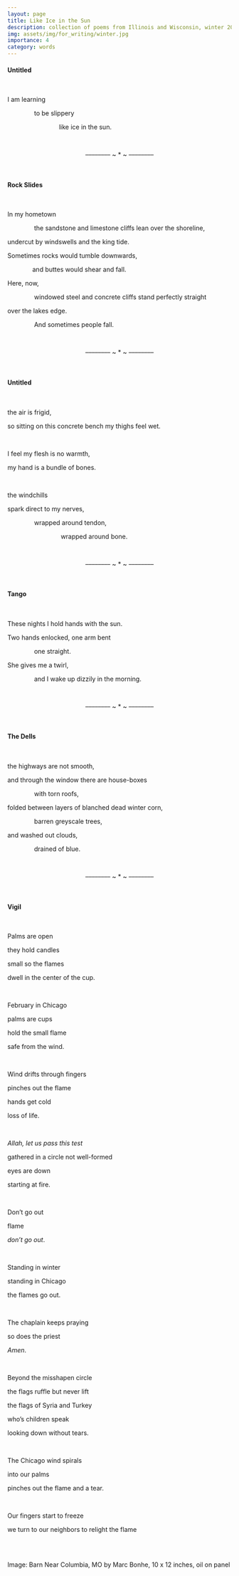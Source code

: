 ```yaml
---
layout: page
title: Like Ice in the Sun
description: collection of poems from Illinois and Wisconsin, winter 2022-2023
img: assets/img/for_writing/winter.jpg
importance: 4
category: words
---
```


#### Untitled
<br/>

I am learning 

&emsp;&emsp;&emsp;&emsp; to be slippery

&emsp;&emsp;&emsp;&emsp;&emsp;&emsp;&emsp;&emsp; like ice in the sun.


<br/>
<p><center> –––––––– ~ * ~ –––––––– </center></p>
<br/>

#### Rock Slides
<br/>

In my hometown

&emsp;&emsp;&emsp;&emsp; the sandstone and limestone cliffs lean over the shoreline,

undercut by windswells and the king tide.

Sometimes rocks would tumble downwards,

&emsp;&emsp;&emsp;&emsp;and buttes would shear and fall.

Here, now,

&emsp;&emsp;&emsp;&emsp; windowed steel and concrete cliffs stand perfectly straight

over the lakes edge.

&emsp;&emsp;&emsp;&emsp; And sometimes people fall.

<br/>
<p><center> –––––––– ~ * ~ –––––––– </center></p>
<br/>


#### Untitled
<br/>

the air is frigid,

so sitting on this concrete bench my thighs feel wet.

<br/>

I feel my flesh is no warmth,

my hand is a bundle of bones.

<br/>
 
the windchills 

spark direct to my nerves,

&emsp;&emsp;&emsp;&emsp; wrapped around tendon,

&emsp;&emsp;&emsp;&emsp; &emsp;&emsp;&emsp;&emsp; wrapped around bone.

<br/>
<p><center> –––––––– ~ * ~ –––––––– </center></p>
<br/>

#### Tango
<br/>

These nights I hold hands with the sun.

Two hands enlocked, one arm bent

&emsp;&emsp;&emsp;&emsp; one straight.

She gives me a twirl,

&emsp;&emsp;&emsp;&emsp; and I wake up dizzily in the morning.


<br/>
<p><center> –––––––– ~ * ~ –––––––– </center></p>
<br/>

#### The Dells
<br/>

the highways are not smooth,

and through the window there are house-boxes

&emsp;&emsp;&emsp;&emsp; with torn roofs,

folded between layers of blanched dead winter corn,

&emsp;&emsp;&emsp;&emsp; barren greyscale trees,

and washed out clouds,

&emsp;&emsp;&emsp;&emsp; drained of blue.

<br/>
<p><center> –––––––– ~ * ~ –––––––– </center></p>
<br/>

#### Vigil
<br/>

Palms are open

they hold candles

small so the flames 

dwell in the center of the cup.

<br/>

February in Chicago

palms are cups

hold the small flame 

safe from the wind.

<br/>

Wind drifts through fingers

pinches out the flame

hands get cold

loss of life.

<br/>

*Allah, let us pass this test*

gathered in a circle not well-formed

eyes are down

starting at fire.

<br/>

Don’t go out

flame

*don’t go out*.

<br/>

Standing in winter

standing in Chicago

the flames go out.

<br/>

The chaplain keeps praying 

so does the priest

*Amen*.

<br/>

Beyond the misshapen circle

the flags ruffle but never lift

the flags of Syria and Turkey

who’s children speak

looking down without tears. 

<br/>

The Chicago wind spirals

into our palms

pinches out the flame and a tear.

<br/>

Our fingers start to freeze

we turn to our neighbors to relight the flame



<br/><br/>

Image: Barn Near Columbia, MO by Marc Bonhe, 10 x 12 inches, oil on panel
